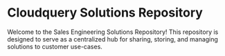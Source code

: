 # Cloudquery Solutions Repository

Welcome to the Sales Engineering Solutions Repository! This repository is designed to serve as a centralized hub for sharing, storing, and managing solutions to customer use-cases. 